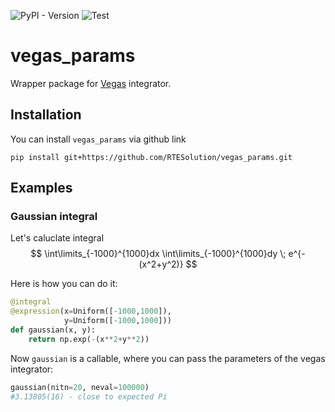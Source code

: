 ![PyPI - Version](https://img.shields.io/pypi/v/vegas_params)
![Test](https://github.com/RTESolution/vegas_params/actions/workflows/test.yml/badge.svg)

# vegas_params
Wrapper package for [Vegas](https://vegas.readthedocs.io) integrator.

## Installation

You can install `vegas_params` via github link
```shell
pip install git+https://github.com/RTESolution/vegas_params.git
```

## Examples
### Gaussian integral
Let's caluclate integral 
$$
\int\limits_{-1000}^{1000}dx \int\limits_{-1000}^{1000}dy \; e^{-(x^2+y^2)}
$$

Here is how you can do it:
```python
@integral   
@expression(x=Uniform([-1000,1000]),
            y=Uniform([-1000,1000]))
def gaussian(x, y):
    return np.exp(-(x**2+y**2))
```
Now `gaussian` is a callable, where you can pass the parameters of the vegas integrator:
```python
gaussian(nitn=20, neval=100000)
#3.13805(16) - close to expected Pi
```

